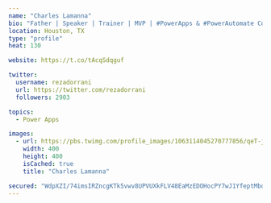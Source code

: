 ```yaml
---
name: "Charles Lamanna"
bio: "Father | Speaker | Trainer | MVP | #PowerApps & #PowerAutomate Community Super User | YouTuber Right-pointing triangle http://youtube.com/c/rezadorrani | Learn - Share - Clockwise rightwards and leftwards open circle arrows"
location: Houston, TX
type: "profile"
heat: 130

website: https://t.co/tAcqSdqguf

twitter:
  username: rezadorrani
  url: https://twitter.com/rezadorrani
  followers: 2903

topics:
  - Power Apps

images:
  - url: https://pbs.twimg.com/profile_images/1063114045270777856/qeT-jpWr_400x400.jpg
    width: 400
    height: 400
    isCached: true
    title: "Charles Lamanna"

secured: "WdpXZI/74imsIRZncgKTk5vwv8UPVUXkFLV48EaMzEDOHocPY7wJ1YfeptMbdcrBWGcNLL7dXcHAYnZAUU69jFVbneRvIgS8gOyPXoD9vUoi16+c26/3QWskRLcXrt8II3CkwFd3stFVaysXQwn57Au4SiieZ+cyIUv2eRXp5BkNxSbITcE7I0xyf4LMZ5flqwCD10/AE8ly+dQIbVYVcv+ks1K3iyuGDxWNTGOaM1zwaP6X1IicrnLPA0yJEvaPFJP6mkDoUjpW7bgbSiNtn6XWGZAep7PPBegV0CnwIG5pQSRJsHTUGFSQ36ih4X3JFF05yLkiy3409GNVFl4rL/xA+cH3N6zKTBPmYfB4yblU2AVgQ/L9unO92RX5U6147dUU7vlXjtjfe5bg6flvtpRHkToZSWuqmnHDYBlSZMk=;5itS4oUhv1Sa55vbq+BbmA=="
---
```


